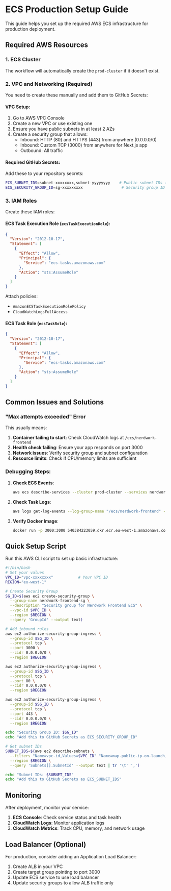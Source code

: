 # ECS Production Setup Guide

This guide helps you set up the required AWS ECS infrastructure for production deployment.

## Required AWS Resources

### 1. ECS Cluster
The workflow will automatically create the `prod-cluster` if it doesn't exist.

### 2. VPC and Networking (Required)
You need to create these manually and add them to GitHub Secrets:

#### VPC Setup:
1. Go to AWS VPC Console
2. Create a new VPC or use existing one
3. Ensure you have public subnets in at least 2 AZs
4. Create a security group that allows:
   - Inbound: HTTP (80) and HTTPS (443) from anywhere (0.0.0.0/0)
   - Inbound: Custom TCP (3000) from anywhere for Next.js app
   - Outbound: All traffic

#### Required GitHub Secrets:
Add these to your repository secrets:

```bash
ECS_SUBNET_IDS=subnet-xxxxxxxx,subnet-yyyyyyyy    # Public subnet IDs (comma-separated)
ECS_SECURITY_GROUP_ID=sg-xxxxxxxxx                 # Security group ID
```

### 3. IAM Roles
Create these IAM roles:

#### ECS Task Execution Role (`ecsTaskExecutionRole`):
```json
{
  "Version": "2012-10-17",
  "Statement": [
    {
      "Effect": "Allow",
      "Principal": {
        "Service": "ecs-tasks.amazonaws.com"
      },
      "Action": "sts:AssumeRole"
    }
  ]
}
```

Attach policies:
- `AmazonECSTaskExecutionRolePolicy`
- `CloudWatchLogsFullAccess`

#### ECS Task Role (`ecsTaskRole`):
```json
{
  "Version": "2012-10-17",
  "Statement": [
    {
      "Effect": "Allow",
      "Principal": {
        "Service": "ecs-tasks.amazonaws.com"
      },
      "Action": "sts:AssumeRole"
    }
  ]
}
```

## Common Issues and Solutions

### "Max attempts exceeded" Error
This usually means:

1. **Container failing to start**: Check CloudWatch logs at `/ecs/nerdwork-frontend`
2. **Health check failing**: Ensure your app responds on port 3000
3. **Network issues**: Verify security group and subnet configuration
4. **Resource limits**: Check if CPU/memory limits are sufficient

### Debugging Steps:

1. **Check ECS Events**:
   ```bash
   aws ecs describe-services --cluster prod-cluster --services nerdwork-frontend --region eu-west-1
   ```

2. **Check Task Logs**:
   ```bash
   aws logs get-log-events --log-group-name "/ecs/nerdwork-frontend" --log-stream-name "ecs/nerdwork-frontend/[TASK-ID]" --region eu-west-1
   ```

3. **Verify Docker Image**:
   ```bash
   docker run -p 3000:3000 540384223059.dkr.ecr.eu-west-1.amazonaws.com/nerdwork-frontend:latest
   ```

## Quick Setup Script

Run this AWS CLI script to set up basic infrastructure:

```bash
#!/bin/bash
# Set your values
VPC_ID="vpc-xxxxxxxx"           # Your VPC ID
REGION="eu-west-1"

# Create Security Group
SG_ID=$(aws ec2 create-security-group \
  --group-name nerdwork-frontend-sg \
  --description "Security group for Nerdwork Frontend ECS" \
  --vpc-id $VPC_ID \
  --region $REGION \
  --query 'GroupId' --output text)

# Add inbound rules
aws ec2 authorize-security-group-ingress \
  --group-id $SG_ID \
  --protocol tcp \
  --port 3000 \
  --cidr 0.0.0.0/0 \
  --region $REGION

aws ec2 authorize-security-group-ingress \
  --group-id $SG_ID \
  --protocol tcp \
  --port 80 \
  --cidr 0.0.0.0/0 \
  --region $REGION

aws ec2 authorize-security-group-ingress \
  --group-id $SG_ID \
  --protocol tcp \
  --port 443 \
  --cidr 0.0.0.0/0 \
  --region $REGION

echo "Security Group ID: $SG_ID"
echo "Add this to GitHub Secrets as ECS_SECURITY_GROUP_ID"

# Get subnet IDs
SUBNET_IDS=$(aws ec2 describe-subnets \
  --filters "Name=vpc-id,Values=$VPC_ID" "Name=map-public-ip-on-launch,Values=true" \
  --region $REGION \
  --query 'Subnets[].SubnetId' --output text | tr '\t' ',')

echo "Subnet IDs: $SUBNET_IDS"
echo "Add this to GitHub Secrets as ECS_SUBNET_IDS"
```

## Monitoring

After deployment, monitor your service:

1. **ECS Console**: Check service status and task health
2. **CloudWatch Logs**: Monitor application logs
3. **CloudWatch Metrics**: Track CPU, memory, and network usage

## Load Balancer (Optional)

For production, consider adding an Application Load Balancer:

1. Create ALB in your VPC
2. Create target group pointing to port 3000
3. Update ECS service to use load balancer
4. Update security groups to allow ALB traffic only